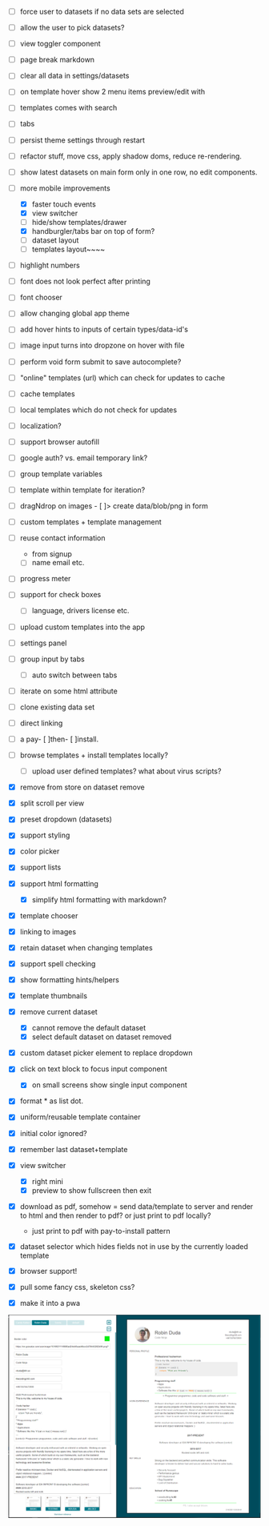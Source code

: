 - [ ] force user to datasets if no data sets are selected
- [ ] allow the user to pick datasets?
- [ ] view toggler component
- [ ] page break markdown
- [ ] clear all data in settings/datasets
- [ ] on template hover show 2 menu items preview/edit with
- [ ] templates comes with search
- [ ] tabs
- [ ] persist theme settings through restart
- [ ] refactor stuff, move css, apply shadow doms, reduce re-rendering.
- [ ] show latest datasets on main form only in one row, no edit components.
- [ ] more mobile improvements
    - [x] faster touch events
    - [x] view switcher
    - [ ] hide/show templates/drawer
    - [x] handburgler/tabs bar on top of form?
    - [ ] dataset layout
    - [ ] templates layout~~~~
- [ ] highlight numbers
- [ ] font does not look perfect after printing
- [ ] font chooser
- [ ] allow changing global app theme
- [ ] add hover hints to inputs of certain types/data-id's
- [ ] image input turns into dropzone on hover with file
- [ ] perform void form submit to save autocomplete?
- [ ] "online" templates (url) which can check for updates to cache
- [ ] cache templates
- [ ] local templates which do not check for updates
- [ ] localization?
- [ ] support browser autofill
- [ ] google auth? vs. email temporary link?
- [ ] group template variables
- [ ] template within template for iteration?
- [ ] dragNdrop on images - [ ]> create data/blob/png in form
- [ ] custom templates + template management
- [ ] reuse contact information 
    + from signup
    - [ ] name email etc.
- [ ] progress meter
- [ ] support for check boxes
    - [ ] language, drivers license etc.
- [ ] upload custom templates into the app
- [ ] settings panel
- [ ] group input by tabs
    - [ ] auto switch between tabs
- [ ] iterate on some html attribute
- [ ] clone existing data set
- [ ] direct linking
- [ ] a pay- [ ]then- [ ]install.
- [ ] browse templates + install templates locally?
    - [ ] upload user defined templates? what about virus scripts?

- [x] remove from store on dataset remove
- [x] split scroll per view
- [x] preset dropdown (datasets)
- [x] support styling 
- [x] color picker
- [x] support lists
- [x] support html formatting
    - [x] simplify html formatting with markdown?
- [x] template chooser
- [x] linking to images
- [x] retain dataset when changing templates
- [x] support spell checking
- [x] show formatting hints/helpers
- [x] template thumbnails
- [x] remove current dataset
    - [x] cannot remove the default dataset
    - [x] select default dataset on dataset removed
- [x] custom dataset picker element to replace dropdown
- [x] click on text block to focus input component
    - [x] on small screens show single input component
- [x] format * as list dot.
- [x] uniform/reusable template container
- [x] initial color ignored?
- [x] remember last dataset+template
- [x] view switcher
    - [x] right mini
    - [x] preview to show fullscreen then exit
- [x] download as pdf, somehow = send data/template to server and render to html and then render to pdf? or just print to pdf locally?
    - just print to pdf with pay-to-install pattern
- [x] dataset selector which hides fields not in use by the currently loaded template
- [x] browser support!
- [x] pull some fancy css, skeleton css? 
- [x] make it into a pwa


![v5.png](./v5.png)